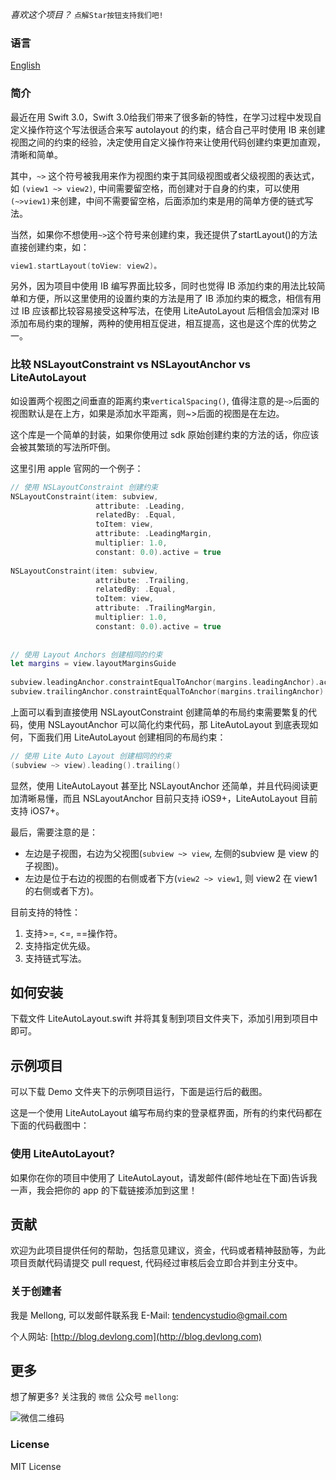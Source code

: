 *喜欢这个项目？* `点解Star按钮支持我们吧!`

### 语言

[English](./README.md)

### 简介

最近在用 Swift 3.0，Swift 3.0给我们带来了很多新的特性，在学习过程中发现自定义操作符这个写法很适合来写 autolayout 的约束，结合自己平时使用 IB 来创建视图之间的约束的经验，决定使用自定义操作符来让使用代码创建约束更加直观，清晰和简单。

其中，`~>` 这个符号被我用来作为视图约束于其同级视图或者父级视图的表达式，如 `(view1 ~> view2)`, 中间需要留空格，而创建对于自身的约束，可以使用`(~>view1)`来创建，中间不需要留空格，后面添加约束是用的简单方便的链式写法。

当然，如果你不想使用`~>`这个符号来创建约束，我还提供了startLayout()的方法直接创建约束，如：

```swift
view1.startLayout(toView: view2)。
```

另外，因为项目中使用 IB 编写界面比较多，同时也觉得 IB 添加约束的用法比较简单和方便，所以这里使用的设置约束的方法是用了 IB 添加约束的概念，相信有用过 IB 应该都比较容易接受这种写法，在使用 LiteAutoLayout 后相信会加深对 IB 添加布局约束的理解，两种的使用相互促进，相互提高，这也是这个库的优势之一。

### 比较 NSLayoutConstraint vs NSLayoutAnchor vs LiteAutoLayout

如设置两个视图之间垂直的距离约束`verticalSpacing()`, 值得注意的是`~>`后面的视图默认是在上方，如果是添加水平距离，则~>后面的视图是在左边。

这个库是一个简单的封装，如果你使用过 sdk 原始创建约束的方法的话，你应该会被其繁琐的写法所吓倒。

这里引用 apple 官网的一个例子：

```swift
// 使用 NSLayoutConstraint 创建约束
NSLayoutConstraint(item: subview,
                   attribute: .Leading,
                   relatedBy: .Equal,
                   toItem: view,
                   attribute: .LeadingMargin,
                   multiplier: 1.0,
                   constant: 0.0).active = true
 
NSLayoutConstraint(item: subview,
                   attribute: .Trailing,
                   relatedBy: .Equal,
                   toItem: view,
                   attribute: .TrailingMargin,
                   multiplier: 1.0,
                   constant: 0.0).active = true
 
 
// 使用 Layout Anchors 创建相同的约束
let margins = view.layoutMarginsGuide
 
subview.leadingAnchor.constraintEqualToAnchor(margins.leadingAnchor).active = true
subview.trailingAnchor.constraintEqualToAnchor(margins.trailingAnchor).active = true
```

上面可以看到直接使用 NSLayoutConstraint 创建简单的布局约束需要繁复的代码，使用 NSLayoutAnchor 可以简化约束代码，那 LiteAutoLayout 到底表现如何，下面我们用 LiteAutoLayout 创建相同的布局约束：

```swift
// 使用 Lite Auto Layout 创建相同的约束
(subview ~> view).leading().trailing()
```

显然，使用 LiteAutoLayout 甚至比 NSLayoutAnchor 还简单，并且代码阅读更加清晰易懂，而且 NSLayoutAnchor 目前只支持 iOS9+，LiteAutoLayout 目前支持 iOS7+。

最后，需要注意的是：
* 左边是子视图，右边为父视图(`subview ~> view`, 左侧的subview 是 view 的子视图)。
* 左边是位于右边的视图的右侧或者下方(`view2 ~> view1`, 则 view2 在 view1的右侧或者下方)。

目前支持的特性：
1. 支持>=, <=, ==操作符。
2. 支持指定优先级。
3. 支持链式写法。

## 如何安装

下载文件 LiteAutoLayout.swift 并将其复制到项目文件夹下，添加引用到项目中即可。

## 示例项目

可以下载 Demo 文件夹下的示例项目运行，下面是运行后的截图。

这是一个使用 LiteAutoLayout 编写布局约束的登录框界面，所有的约束代码都在下面的代码截图中：

### 使用 LiteAutoLayout?

如果你在你的项目中使用了 LiteAutoLayout，请发邮件(邮件地址在下面)告诉我一声，我会把你的 app 的下载链接添加到这里！

## 贡献

欢迎为此项目提供任何的帮助，包括意见建议，资金，代码或者精神鼓励等，为此项目贡献代码请提交 pull request, 代码经过审核后会立即合并到主分支中。

### 关于创建者

我是 Mellong, 可以发邮件联系我 E-Mail: <tendencystudio@gmail.com>

个人网站: [http://blog.devlong.com](http://blog.devlong.com)

## 更多

想了解更多? 关注我的 `微信` 公众号 `mellong`:

![微信二维码](http://www.devlong.com/blogImages/qrcode_for_mellong.jpg)

### License

MIT License

